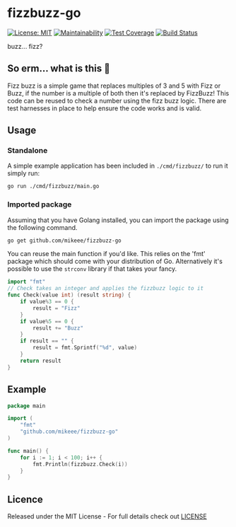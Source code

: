 # fizzbuzz-go

[![License: MIT](https://img.shields.io/badge/License-MIT-yellow.svg)](https://opensource.org/licenses/MIT)
[![Maintainability](https://api.codeclimate.com/v1/badges/4151f350ea03f3b30824/maintainability)](https://codeclimate.com/github/mikeee/fizzbuzz-go/maintainability)
[![Test Coverage](https://api.codeclimate.com/v1/badges/4151f350ea03f3b30824/test_coverage)](https://codeclimate.com/github/mikeee/fizzbuzz-go/test_coverage)
[![Build Status](https://travis-ci.org/mikeee/fizzbuzz-go.svg?branch=master)](https://travis-ci.org/mikeee/fizzbuzz-go)

buzz... fizz?

## So erm... what is this 🤔

Fizz buzz is a simple game that replaces multiples of 3 and 5 with Fizz or Buzz, if the number is a multiple of both then it's replaced by FizzBuzz! This code can be reused to check a number using the fizz buzz logic. There are test harnesses in place to help ensure the code works and is valid.

## Usage

### Standalone

A simple example application has been included in `./cmd/fizzbuzz/` to run it simply run:

```bash
go run ./cmd/fizzbuzz/main.go
```

### Imported package

Assuming that you have Golang installed, you can import the package using the following command.

```bash
go get github.com/mikeee/fizzbuzz-go
```

You can reuse the main function if you'd like. This relies on the 'fmt' package which should come with your distribution of Go. Alternatively it's possible to use the `strconv` library if that takes your fancy.

```go
import "fmt"
// Check takes an integer and applies the fizzbuzz logic to it
func Check(value int) (result string) {
    if value%3 == 0 {
        result = "Fizz"
    }
    if value%5 == 0 {
        result += "Buzz"
    }
    if result == "" {
        result = fmt.Sprintf("%d", value)
    }
    return result
}
```

## Example

```go
package main

import (
    "fmt"
    "github.com/mikeee/fizzbuzz-go"
)

func main() {
    for i := 1; i < 100; i++ {
        fmt.Println(fizzbuzz.Check(i))
    }
}
```

## Licence

Released under the MIT License - For full details check out [LICENSE](https://github.com/mikeee/fizzbuzz-go/blob/master/LICENSE)